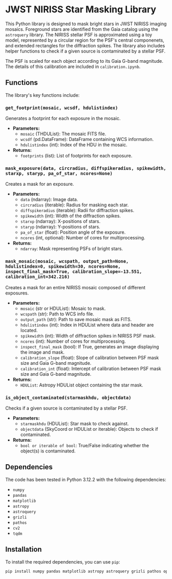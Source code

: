# JWST NIRISS Star Masking Library

This Python library is designed to mask bright stars in JWST NIRISS imaging mosaics. Foreground stars are identified from the Gaia catalog using the `astroquery` library. The NIRISS stellar PSF is approximated using a toy model, represented by a circular region for the PSF's central componenets, and extended rectangles for the diffraction spikes. The library also includes helper functions to check if a given source is contaminated by a stellar PSF.

The PSF is scaled for each object according to its Gaia G-band magnitude. The details of this calibration are included in `calibration.ipynb`.

## Functions
The library's key functions include:

### `get_footprint(mosaic, wcsdf, hdulistindex)`
Generates a footprint for each exposure in the mosaic.

- **Parameters:**
  - `mosaic` (THDUList): The mosaic FITS file.
  - `wcsdf` (pd.DataFrame): DataFrame containing WCS information.
  - `hdulistindex` (int): Index of the HDU in the mosaic.
- **Returns:**
  - `footprints` (list): List of footprints for each exposure.

### `mask_exposure(data, circradius, diffspikeradius, spikewidth, starxp, staryp, pa_of_star, ncores=None)`
Creates a mask for an exposure.

- **Parameters:**
  - `data` (ndarray): Image data.
  - `circradius` (iterable): Radius for masking each star.
  - `diffspikeradius` (iterable): Radii for diffraction spikes.
  - `spikewidth` (int): Width of the diffraction spikes.
  - `starxp` (ndarray): X-positions of stars.
  - `staryp` (ndarray): Y-positions of stars.
  - `pa_of_star` (float): Position angle of the exposure.
  - `ncores` (int, optional): Number of cores for multiprocessing.
- **Returns:**
  - `ndarray`: Mask representing PSFs of bright stars.

### `mask_mosaic(mosaic, wcspath, output_path=None, hdulistindex=0, spikewidth=30, ncores=None, inspect_final_mask=True, calibration_slope=-13.551, calibration_int=342.216)`
Creates a mask for an entire NIRISS mosaic composed of different exposures.

- **Parameters:**
  - `mosaic` (str or HDUList): Mosaic to mask.
  - `wcspath` (str): Path to WCS info file.
  - `output_path` (str): Path to save mosaic mask as FITS.
  - `hdulistindex` (int): Index in HDUList where data and header are located.
  - `spikewidth` (int): Width of diffraction spikes in NIRISS PSF mask.
  - `ncores` (int): Number of cores for multiprocessing.
  - `inspect_final_mask` (bool): If True, generates an image displaying the image and mask.
  - `calibration_slope` (float): Slope of calibration between PSF mask size and Gaia G-band magnitude.
  - `calibration_int` (float): Intercept of calibration between PSF mask size and Gaia G-band magnitude.
- **Returns:**
  - `HDUList`: Astropy HDUList object containing the star mask.

### `is_object_contaminated(starmaskhdu, objectdata)`
Checks if a given source is contaminated by a stellar PSF.

- **Parameters:**
  - `starmaskhdu` (HDUList): Star mask to check against.
  - `objectdata` (SkyCoord or HDUList or iterable): Objects to check if contaminated.
- **Returns:**
  - `bool or iterable of bool`: True/False indicating whether the object(s) is contaminated.

## Dependencies
The code has been tested in Python 3.12.2 with the following dependencies:
- `numpy`
- `pandas`
- `matplotlib`
- `astropy`
- `astroquery`
- `grizli`
- `pathos`
- `cv2`
- `tqdm`

## Installation

To install the required dependencies, you can use `pip`:

```bash
pip install numpy pandas matplotlib astropy astroquery grizli pathos opencv-python tqdm

